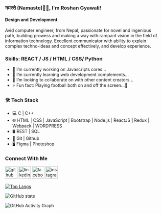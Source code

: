### नमस्ते (Namaste)🙏🏻, I'm Roshan Gyawali!
#### Design and Development
Avid computer engineer, from Nepal, passionate for novel and ingenious path, building prowess and making a way with rampant vision in the field of information technology. Excellent communicator with ability to explain complex techno-ideas and concept effectively, and develop experience.

### Skills: REACT / JS / HTML / CSS/ Python

- 🔭 I’m currently working on Javascripts cores... 
- 🌱 I’m currently learning web development complements... 
- 👯 I’m looking to collaborate on with other content creators... 
- ⚡ Fun fact: Playing football both on and off the screen...🤣 

### 🛠 Tech Stack
- 💻  C | C++
- 🌐  HTML | CSS  | JavaScript  | Bootstrap | Node.js | ReactJS | Redux | Webpack | WORDPRESS
- 🛢  REST | SQL
- 🔧  Git | Github
- 🖥  Figma | Photoshop 



### Connect With Me
[<img src='https://cdn.jsdelivr.net/npm/simple-icons@3.0.1/icons/github.svg' alt='github' height='40'>](https://github.com/gyawali9)  [<img src='https://cdn.jsdelivr.net/npm/simple-icons@3.0.1/icons/linkedin.svg' alt='linkedin' height='40'>](https://www.linkedin.com/in/gyawali9/)  [<img src='https://cdn.jsdelivr.net/npm/simple-icons@3.0.1/icons/facebook.svg' alt='facebook' height='40'>](https://www.facebook.com/gyawali9)  [<img src='https://cdn.jsdelivr.net/npm/simple-icons@3.0.1/icons/instagram.svg' alt='instagram' height='40'>](https://www.instagram.com/gyawali9/)  

[![Top Langs](https://github-readme-stats.vercel.app/api/top-langs/?username=gyawali9)](https://github.com/anuraghazra/github-readme-stats)

![GitHub stats](https://github-readme-stats.vercel.app/api?username=gyawali9&show_icons=true)  

![GitHub Activity Graph](https://activity-graph.herokuapp.com/graph?username=gyawali9)  

 

